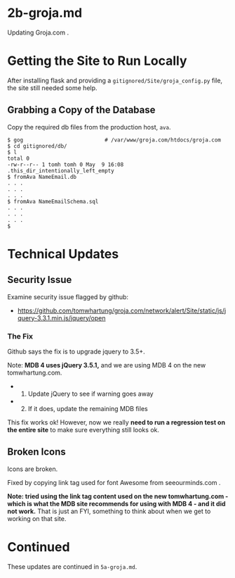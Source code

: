 
# 2b-groja.md

Updating Groja.com .

# Getting the Site to Run Locally

After installing flask and providing a `gitignored/Site/groja_config.py` file, the site still needed some help.

## Grabbing a Copy of the Database

Copy the required db files from the production host, `ava`.

```
$ gog                          # /var/www/groja.com/htdocs/groja.com
$ cd gitignored/db/
$ l
total 0
-rw-r--r-- 1 tomh tomh 0 May  9 16:08 .this_dir_intentionally_left_empty
$ fromAva NameEmail.db
. . .
. . .
. . .
$ fromAva NameEmailSchema.sql
. . .
. . .
. . .
$
```

# Technical Updates

## Security Issue

Examine security issue flagged by github:

- https://github.com/tomwhartung/groja.com/network/alert/Site/static/js/jquery-3.3.1.min.js/jquery/open

### The Fix

Github says the fix is to upgrade jquery to 3.5+.

Note: **MDB 4 uses jQuery 3.5.1,** and we are using MDB 4 on the new tomwhartung.com.

- 1. Update jQuery to see if warning goes away
- 2. If it does, update the remaining MDB files

This fix works ok!
However, now we really **need to run a regression test on the entire site** to make sure everything still looks ok.

## Broken Icons

Icons are broken.

Fixed by copying link tag used for font Awesome from seeourminds.com .

**Note: tried using the link tag content used on the new tomwhartung.com - which is what the MDB site
recommends for using with MDB 4 - and it did not work.**
That is just an FYI, something to think about when we get to working on that site.

# Continued

These updates are continued in `5a-groja.md`.

